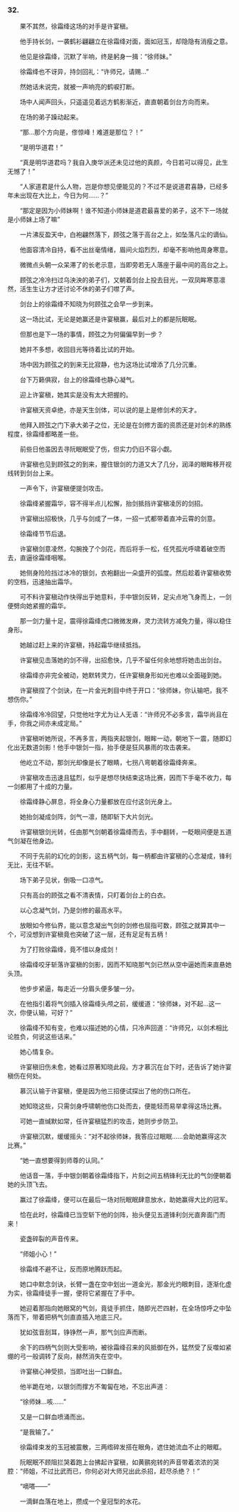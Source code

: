 ### 32.

　　果不其然，徐霜绛这场的对手是许宴稹。

　　他手持长剑，一袭鹤衫翩翩立在徐霜绛对面，面如冠玉，却隐隐有消瘦之意。

　　他见是徐霜绛，沉默了半响，终是躬身一揖：“徐师妹。”

　　徐霜绛也不讶异，持剑回礼：“许师兄，请赐…”

　　然她话未说完，就被一声响亮的鹤唳打断。

　　场中人闻声回头，只遥遥见着远方鹤影渐近，直直朝着剑台方向而来。

　　在场的弟子躁动起来。

　　“那…那个方向是，俢惊峰！难道是那位？！”

　　“是明华道君！”

　　“真是明华道君吗？我自入庚华派还未见过他的真颜，今日若可以得见，此生无憾了！”

　　“人家道君是什么人物，岂是你想见便能见的？不过不是说道君喜静，已经多年未出现在大比上，今日为何……？”

　　“那定是因为小师妹啊！谁不知道小师妹是道君最喜爱的弟子，这不下一场就是小师妹上场了嘛”

　　一片沸反盈天中，白袍翩然落下，顾弦之落于高台之上，如坠落凡尘的谪仙。

　　他面容清冷自持，看不出丝毫情绪，眉间火焰烈烈，却毫不影响他周身寒意。

　　微微点头朝一众呆滞了的长老示意，当即旁若无人落座于最中间的高台之上。

　　顾弦之冷冷扫过乌泱泱的弟子们，又朝着剑台上投去目光，一双凤眸寒意凛然，活生生让方才还讨论不休的弟子们噤了声。

　　剑台上的徐霜绛不知晓为何顾弦之会早一步到来。

　　这一场比试，无论是她赢还是许宴稹赢，最后对上的都是阮眠眠。

　　但那也是下一场的事情，顾弦之为何偏偏早到一步？

　　她并不多想，收回目光等待着比试的开始。

　　场中因为顾弦之的到来无比寂静，也为这场比试增添了几分沉重。

　　台下万籁俱寂，台上的徐霜绛也静心凝气。

　　迎上许宴稹，她其实是没有太大把握的。

　　许宴稹天资卓绝，亦是天生剑体，可以说的是上是修剑术的天才。

　　他拜入顾弦之门下承大弟子之位，无论是在剑修方面的资质还是对剑术的熟练程度，徐霜绛都略差一些。

　　前些日他虽因去寻阮眠眠受了伤，但实力仍旧不容小觑。

　　许宴稹也见到顾弦之的到来，握住银剑的力道又大了几分，润泽的眼眸移开视线转到剑台上来。

　　一声令下，许宴稹便提剑攻击。

　　徐霜绛紧握霜华，容不得半点儿松懈，抬剑抵挡许宴稹凌厉的剑招。

　　许宴稹出招极快，几乎与剑成了一体，一招一式都带着直冲云霄的剑意。

　　徐霜绛节节后退。

　　许宴稹剑意凌然，勾腕挽了个剑花，而后将手一松，任凭孤光呼啸着破空而去，直逼徐霜绛咽喉。

　　她侧身险险挡过冰冷的银剑，衣袍翻出一朵盛开的弧度。然后趁着许宴稹收势的空档，迅速抽出霜华。

　　可不料许宴稹动作快得出乎她意料，手中银剑反转，足尖点地飞身而上，一剑便劈向她紧握的霜华。

　　那一剑力量十足，震得徐霜绛虎口微微发麻，灵力流转方减免力量，得以稳住身形。

　　她越过赶上来的许宴稹，持起霜华继续抵挡。

　　许宴稹见击落她的剑不得，出招愈快，几乎不留任何余地想将她击出剑台。

　　徐霜绛亦非完全被动，她默转灵力，任许宴稹身形如光也难以全面碰到她。

　　许宴稹捏了个剑诀，在一片金光刺目中终于开口：“徐师妹，你认输吧，我不想伤你。”

　　徐霜绛冷冷回望，只觉他吐字尤为让人无语：“许师兄不必多言，霜华尚且在手，你我之间亦未成定局。”

　　许宴稹听她所说，不再多言，两指夹起银剑，眼眸一动，朝地下一震，随即幻化出无数道剑影！他手中银剑一指，抬手便是狂风暴雨的攻击袭来。

　　他屹立不动，那剑光却像是长了眼睛，七拐八弯朝着徐霜绛奔来。

　　许宴稹攻击迅速且猛烈，似乎是想尽快结束这场比赛，因而下手毫不收力，每一剑都用了十成的力量。

　　徐霜绛静心屏息，将全身心力量都放在应付这剑光身上。

　　她抬剑凝成剑阵，剑气一凛，随即斩下大片剑光。

　　许宴稹银剑光转，任由那气剑朝着徐霜绛而去，手中翻转，一眨眼间便是五道气剑凝在他身边。

　　不同于先前的幻化的剑影，这五柄气剑，每一柄都由许宴稹的心念凝成，锋利无比，无往不斩。

　　场下弟子见状，倒吸一口凉气。

　　只有高台的顾弦之看不清表情，只盯着剑台上的白衣。

　　以心念凝气剑，乃是剑修的最高水平。

　　放眼如今修仙界，能以意念凝出气剑的剑修也屈指可数，顾弦之就算其中一个，可没想到许宴稹竟也突破了这一层，还有足足有五柄！

　　为了打败徐霜绛，竟不惜以身成剑！

　　徐霜绛咬牙斩落许宴稹的剑影，因而不知晓那气剑已然从空中逼她而来直悬她头顶。

　　他步步紧逼，每走近一分眉头便多皱一分。

　　在他指引着将气剑插入徐霜绛头颅之前，缓缓道：“徐师妹，对不起…这一次，你便认输，可好？”

　　徐霜绛不知有变，也难以描述她的心情，只冷声回道：“许师兄，以剑术相比论胜负，何说这些话来。”

　　她心情复杂。

　　许宴稹旧伤未愈，她看过原著知晓此段。方才慕沉在台下时，还告诉了她许宴稹伤在何处。

　　慕沉认输于许宴稹，便是因为他三招便试探出了他的伤口所在。

　　她知晓这些，只需剑身呼啸朝他伤口处而去，便能轻而易举拿得这场比赛。

　　可她一直缄默如常，任许宴稹猛烈的攻击，她则步步防卫。

　　许宴稹沉默，缓缓摇头：“对不起徐师妹，我答应过眠眠……会助她赢得这次比赛。”

　　“她一直想要得到师尊的认同。”

　　他话音一落，手中银剑朝着徐霜绛指下，片刻之间五柄锋利无比的气剑便朝着她的头顶飞去。

　　赢过了徐霜绛，便可以在最后一场对阮眠眠肆意放水，助她赢得大比的冠军。

　　恰在此时，徐霜绛已当空斩下他的剑阵，抬头便见五道锋利剑光直奔面门而来！

　　瓷盏碎裂的声音传来。

　　“师姐小心！”

　　徐霜绛不避不让，反而原地腾跃而起。

　　她口中默念剑诀，长臂一盏在空中划出一道金光，那金光灼眼刺目，逐渐化虚为实，徐霜绛徒手一握，便将它紧握在了手中。

　　她迎着那指向她眼窝的气剑，竟徒手抓住，随即光芒四射，在全场惊呼之中坠落而下，带着把柄气剑直直插入地底三尺。

　　犹如弦音刮耳，铮铮然一声，那气剑应声而断。

　　余下的四柄气剑则大受影响，被徐霜绛召来的风抵御在外，猛然受了反噬如紧绷的弓一般调转了反向，赫然消失在空中。

　　许宴稹心神受损，当即吐出一口鲜血。

　　他半跪在地，以银剑而撑方不匍匐在地，不忘出声道：

　　“徐师妹…咳……”

　　又是一口鲜血喷涌而出。

　　“是我输了。”

　　徐霜绛束发的玉冠被震散，三两绺碎发搭在眼角，遮住她流血不止的眼眶。

　　阮眠眠不顾阻拦哭着跑上台拂起许宴稹，如黄鹂宛转的声音带着浓浓的哭腔：“师姐，不过比武而已，你何必对大师兄出此杀招，赶尽杀绝？！”

　　“嘀嗒——”

　　一滴鲜血落在地上，攒成一个皇冠型的水花。